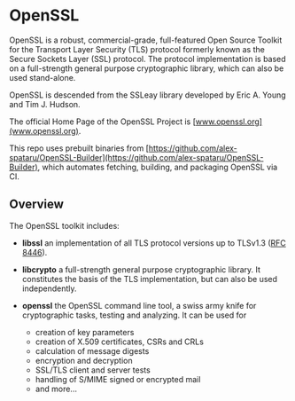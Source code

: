 # OpenSSL

OpenSSL is a robust, commercial-grade, full-featured Open Source Toolkit for the Transport Layer Security (TLS) protocol formerly known as the Secure Sockets Layer (SSL) protocol. The protocol implementation is based on a full-strength general purpose cryptographic library, which can also be used stand-alone.

OpenSSL is descended from the SSLeay library developed by Eric A. Young and Tim J. Hudson.

The official Home Page of the OpenSSL Project is [www.openssl.org](www.openssl.org).

This repo uses prebuilt binaries from [https://github.com/alex-spataru/OpenSSL-Builder](https://github.com/alex-spataru/OpenSSL-Builder), which automates fetching, building, and packaging OpenSSL via CI. 

## Overview

The OpenSSL toolkit includes:

- **libssl**
  an implementation of all TLS protocol versions up to TLSv1.3 ([RFC 8446](https://www.rfc-editor.org/rfc/rfc8446)).

- **libcrypto**
  a full-strength general purpose cryptographic library. It constitutes the basis of the TLS implementation, but can also be used independently.

- **openssl**
  the OpenSSL command line tool, a swiss army knife for cryptographic tasks,
  testing and analyzing. It can be used for
  - creation of key parameters
  - creation of X.509 certificates, CSRs and CRLs
  - calculation of message digests
  - encryption and decryption
  - SSL/TLS client and server tests
  - handling of S/MIME signed or encrypted mail
  - and more...
